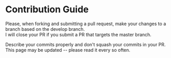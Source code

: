 # Contribution Guide
Please, when forking and submitting a pull request, make your changes to a branch based on the develop branch.  
I will close your PR if you submit a PR that targets the master branch.  

Describe your commits properly and don't squash your commits in your PR.  
This page may be updated -- please read it every so often.